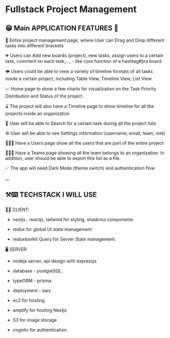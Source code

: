 # Fullstack Project Management 

## 😁 Main APPLICATION FEATURES 🧪

🫳 Entire project management page, where User can Drag and Drop different tasks into different brackets 

➕ Users can Add new boards (project), new tasks, assign users to a certain task, comment on each task,..., - like core function of a hashtag#jira board

👁️ Users could be able to view a variety of timeline formats of all tasks inside a certain project, including Table View, Timeline View, List View 

📈 Home page to show a few charts for visualization on the Task Priority Distribution and Status of the project. 

⌛️ The project will also have a Timeline page to show timeline for all the projects inside an organization 

🔎 User will be able to Search for a certain task during all the project lists 

⚙️ User will be able to see Settings information (username, email, team, role)

💂🏽‍♀️ Have a Users page show all the users that are part of the entire project

👨‍👨‍👦 Have a Teams page showing all the team belongs to an organization. In addition, user should be able to export this list as a file.

✅ The app will need Dark Mode (theme switch) and authentication flow 

__
## ⚒️⌨️ TECHSTACK I WILL USE 

🧑‍💻 CLIENT: 

- nextjs , reactjs, tailwind for styling, shadcnui components

- redux for global UI state management 

- reduxtoolkit Query for Server State management. 

 
🖥️ SERVER: 

- nodejs server, api design with expressjs 
- database - postgreSQL 
- typeORM - prisma 

- deployment - aws 
- ec2 for hosting
- amplify for hosting Nextjs
- S3 for image storage 
- cognito for authentication 